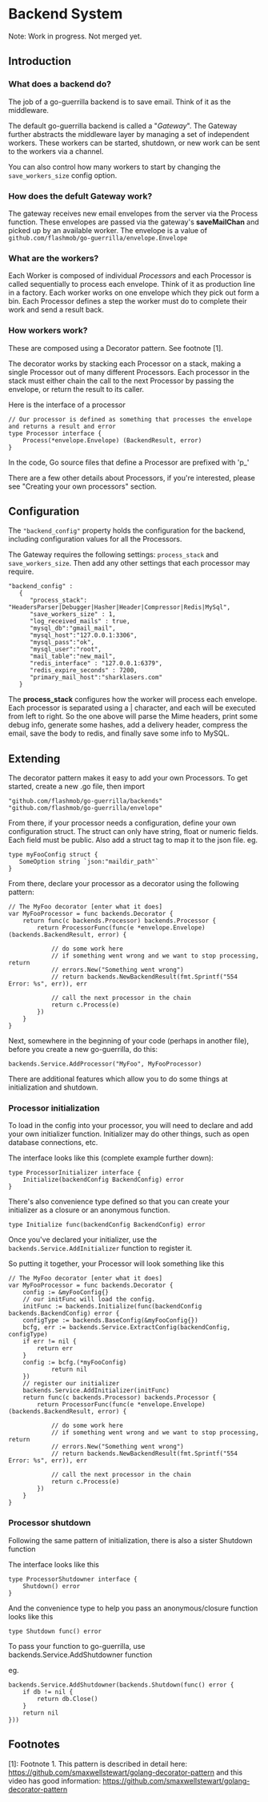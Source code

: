 # Backend System

Note: Work in progress. Not merged yet.

## Introduction

### What does a backend do?

The job of a go-guerrilla backend is to save email. Think of it as the middleware.

The default go-guerrilla backend is called a "_Gateway_". The Gateway further abstracts the middleware layer by managing a set of independent workers. These workers can be started, shutdown, or new work can be sent to the workers via a channel.

You can also control how many workers to start by changing the `save_workers_size` config option.

### How does the defult Gateway work?

The gateway receives new email envelopes from the server via the Process function. These envelopes are passed via the gateway's **saveMailChan** and picked up by an available worker. The envelope is a value of `github.com/flashmob/go-guerrilla/envelope.Envelope`

### What are the workers?

Each Worker is composed of individual _Processors_ and each Processor is called sequentially to process each envelope. Think of it as production line in a factory. Each worker works on one envelope which they pick out form a bin. Each Processor defines a step the worker must do to complete their work and send a result back.

### How workers work?

These are composed using a Decorator pattern. See footnote [1].

The decorator works by stacking each Processor on a stack, making a single Processor out of many different Processors. Each processor in the stack must either chain the call to the next Processor by passing the envelope, or return the result to its caller.

Here is the interface of a processor

    // Our processor is defined as something that processes the envelope and returns a result and error
    type Processor interface {
	    Process(*envelope.Envelope) (BackendResult, error)
    }

In the code, Go source files that define a Processor are prefixed with 'p_'

There are a few other details about Processors, if you're interested, please see
"Creating your own processors" section.

## Configuration

The `"backend_config"` property holds the configuration for the backend, including configuration values for all the Processors.

The Gateway requires the following settings: `process_stack` and `save_workers_size`.
Then add any other settings that each processor may require.

    "backend_config" :
       {
          "process_stack": "HeadersParser|Debugger|Hasher|Header|Compressor|Redis|MySql",
          "save_workers_size" : 1,
          "log_received_mails" : true,
          "mysql_db":"gmail_mail",
          "mysql_host":"127.0.0.1:3306",
          "mysql_pass":"ok",
          "mysql_user":"root",
          "mail_table":"new_mail",
          "redis_interface" : "127.0.0.1:6379",
          "redis_expire_seconds" : 7200,
          "primary_mail_host":"sharklasers.com"
       }

The **process_stack** configures how the worker will process each envelope. 
Each processor is separated using a | character, and each will be executed from left to right.
So the one above will parse the Mime headers, print some debug info, generate some hashes, add a delivery header, compress the email, save the body to redis, and finally save some info to MySQL.

## Extending

The decorator pattern makes it easy to add your own Processors. To get started, create a new .go file, then import

    "github.com/flashmob/go-guerrilla/backends"
    "github.com/flashmob/go-guerrilla/envelope"

From there, if your processor needs a configuration, define your own configuration struct. The struct can only have string, float or numeric fields. Each field must be public. Also add a struct tag to map it to the json file. eg.

    type myFooConfig struct {
       SomeOption string `json:"maildir_path"`
    }

From there, declare your processor as a decorator using the following pattern:


    // The MyFoo decorator [enter what it does]
    var MyFooProcessor = func backends.Decorator {
        return func(c backends.Processor) backends.Processor {
            return ProcessorFunc(func(e *envelope.Envelope) (backends.BackendResult, error) {

                // do some work here
                // if something went wrong and we want to stop processing, return
                // errors.New("Something went wrong")
                // return backends.NewBackendResult(fmt.Sprintf("554 Error: %s", err)), err
                        
                // call the next processor in the chain
                return c.Process(e)
            })
        }
    }

Next, somewhere in the beginning of your code (perhaps in another file), before you create a new go-guerrilla, do this:

    backends.Service.AddProcessor("MyFoo", MyFooProcessor)

There are additional features which allow you to do some things at initialization and shutdown.

### Processor initialization

To load in the config into your processor, you will need to declare and add your own initializer function.
Initializer may do other things, such as open database connections, etc.

The interface looks like this (complete example further down):

    type ProcessorInitializer interface {
	    Initialize(backendConfig BackendConfig) error
    }

There's also convenience type defined so that you can create your initializer as a closure or an anonymous function. 

    type Initialize func(backendConfig BackendConfig) error

Once you've declared your initializer, use the `backends.Service.AddInitializer` function to register it.

So putting it together, your Processor will look something like this


    // The MyFoo decorator [enter what it does]
    var MyFooProcessor = func backends.Decorator {
        config := &myFooConfig{}
        // our initFunc will load the config.
        initFunc := backends.Initialize(func(backendConfig backends.BackendConfig) error {
	    configType := backends.BaseConfig(&myFooConfig{})
	    bcfg, err := backends.Service.ExtractConfig(backendConfig, configType)
	    if err != nil {
	        return err
	    }
	    config := bcfg.(*myFooConfig)
                return nil
        })
        // register our initializer
        backends.Service.AddInitializer(initFunc)
        return func(c backends.Processor) backends.Processor {
            return ProcessorFunc(func(e *envelope.Envelope) (backends.BackendResult, error) {

                // do some work here
                // if something went wrong and we want to stop processing, return
                // errors.New("Something went wrong")
                // return backends.NewBackendResult(fmt.Sprintf("554 Error: %s", err)), err
                        
                // call the next processor in the chain
                return c.Process(e)
            })
        }
    }

### Processor shutdown

Following the same pattern of initialization, there is also a sister Shutdown function

The interface looks like this

    type ProcessorShutdowner interface {
        Shutdown() error
    }

And the convenience type to help you pass an anonymous/closure function looks like this

    type Shutdown func() error

To pass your function to go-guerrilla, use backends.Service.AddShutdowner function

eg.

    backends.Service.AddShutdowner(backends.Shutdown(func() error {
        if db != nil {
            return db.Close()
        }
        return nil
    }))


## Footnotes

[1]: Footnote 1. This pattern is described in detail here: https://github.com/smaxwellstewart/golang-decorator-pattern and this video has good information: https://github.com/smaxwellstewart/golang-decorator-pattern